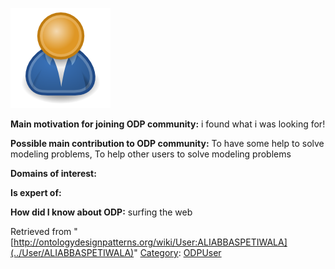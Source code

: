 [![Image:ODPUser.png](../images/a/a6/ODPUser.png)](../Image/ODPUser.png "Image:ODPUser.png")




  





__Main motivation for joining ODP community:__ i found what i was looking for!


__Possible main contribution to ODP community:__ To have some help to solve modeling problems, To help other users to solve modeling problems


__Domains of interest:__


  



__Is expert of:__


  

__How did I know about ODP:__ surfing the web






Retrieved from "[http://ontologydesignpatterns.org/wiki/User:ALIABBASPETIWALA](../User/ALIABBASPETIWALA)"
 [Category](http://ontologydesignpatterns.org/wiki/Special:Categories "Special:Categories"): [ODPUser](../Category/ODPUser "Category:ODPUser")